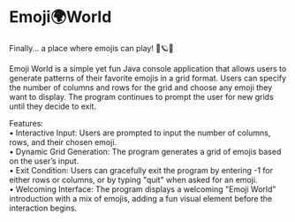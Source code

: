 # Emoji🌍World
Finally... a place where emojis can play! 🦖🪐✨

Emoji World is a simple yet fun Java console application that allows users to generate patterns of their favorite emojis in a grid format. Users can specify the number of columns and rows for the grid and choose any emoji they want to display. The program continues to prompt the user for new grids until they decide to exit.

Features:<br>
• Interactive Input: Users are prompted to input the number of columns, rows, and their chosen emoji.<br>
• Dynamic Grid Generation: The program generates a grid of emojis based on the user’s input.<br>
• Exit Condition: Users can gracefully exit the program by entering -1 for either rows or columns, or by typing "quit" when asked for an emoji.<br>
• Welcoming Interface: The program displays a welcoming "Emoji World" introduction with a mix of emojis, adding a fun visual element before the interaction begins.
